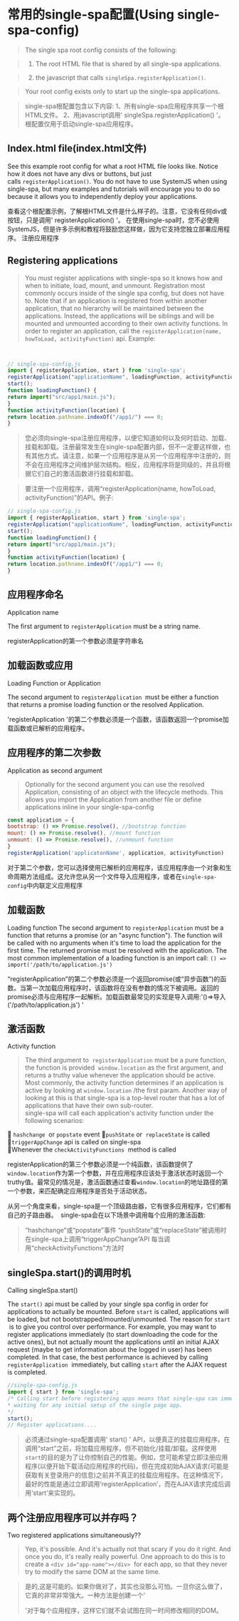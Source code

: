 # 常用的single-spa配置(Using single-spa-config)

> The single spa root config consists of the following:  

>  1. The root HTML file that is shared by all single-spa applications.

>  2. the javascript that calls `singleSpa.registerApplication()`.  
  
> Your root config exists only to start up the single-spa applications.

> single-spa根配置包含以下内容:
> 1、所有single-spa应用程序共享一个根HTML文件。
> 2、用javascript调用' singleSpa.registerApplication() '。
> 根配置仅用于启动single-spa应用程序。

## Index.html file(index.html文件)

See this example root config for what a root HTML file looks like. Notice how it does not have any divs or buttons, but just calls `registerApplication()`.
You do not have to use SystemJS when using single-spa, but many examples and tutorials will encourage you to do so because it allows you to independently deploy your applications.

查看这个根配置示例，了解根HTML文件是什么样子的。注意，它没有任何div或按钮，只是调用' registerApplication() '。
在使用single-spa时，您不必使用SystemJS，但是许多示例和教程将鼓励您这样做，因为它支持您独立部署应用程序。
注册应用程序

## Registering applications

> You must register applications with single-spa so it knows how and when to initiate, load, mount, and unmount. Registration most commonly occurs inside of the single spa config, but does not have to. Note that if an application is registered from within another application, that no hierarchy will be maintained between the applications. Instead, the applications will be siblings and will be mounted and unmounted according to their own activity functions.
In order to register an application, call the `registerApplication(name, howToLoad, activityFunction)` api. Example:

```js


// single-spa-config.js
import { registerApplication, start } from 'single-spa';
registerApplication("applicationName", loadingFunction, activityFunction);
start();
function loadingFunction() {
return import("src/app1/main.js");
}
function activityFunction(location) {
return location.pathname.indexOf("/app1/") === 0;
}
```

> 您必须向single-spa注册应用程序，以便它知道如何以及何时启动、加载、挂载和卸载。注册最常发生在single-spa配置内部，但不一定要这样做，也有其他方式。请注意，如果一个应用程序是从另一个应用程序中注册的，则不会在应用程序之间维护层次结构。相反，应用程序将是同级的，并且将根据它们自己的激活函数进行挂载和卸载。  

> 要注册一个应用程序，调用“registerApplication(name, howToLoad, activityFunction)”的API。例子:  

```js
// single-spa-config.js
import { registerApplication, start } from 'single-spa';
registerApplication("applicationName", loadingFunction, activityFunction);
start();
function loadingFunction() {
return import("src/app1/main.js");
}
function activityFunction(location) {
return location.pathname.indexOf("/app1/") === 0;
}
```

## 应用程序命名

Application name

The first argument to `registerApplication` must be a string name.

registerApplication的第一个参数必须是字符串名

## 加载函数或应用

Loading Function or Application

The second argument to `registerApplication`  must be either a function that returns a promise loading function or the resolved Application.

'registerApplication '的第二个参数必须是一个函数，该函数返回一个promise加载函数或已解析的应用程序。

## 应用程序的第二次参数

Application as second argument

> Optionally for the second argument you can use the resolved Application, consisting of an object with the lifecycle methods. This allows you import the Application from another file or define applications inline in your single-spa-config

```js
const application = {
bootstrap: () => Promise.resolve(), //bootstrap function
mount: () => Promise.resolve(), //mount function
unmount: () => Promise.resolve(), //unmount function
}
registerApplication('applicatonName', application, activityFunction)
```

对于第二个参数，您可以选择使用已解析的应用程序，该应用程序由一个对象和生命周期方法组成。这允许您从另一个文件导入应用程序，或者在`single-spa-config`中内联定义应用程序

## 加载函数

Loading function
The second argument to `registerApplication` must be a function that returns a promise (or an "async function"). The function will be called with no arguments when it's time to load the application for the first time. The returned promise must be resolved with the application. The most common implementation of a loading function is an import call: `() => import('/path/to/application.js')`

“registerApplication”的第二个参数必须是一个返回promise(或“异步函数”)的函数。当第一次加载应用程序时，该函数将在没有参数的情况下被调用。返回的promise必须与应用程序一起解析。加载函数最常见的实现是导入调用:'()=>导入('/path/to/application.js') '

## 激活函数  

Activity function
> The third argument to  `registerApplication`  must be a pure function, the function is provided  `window.location` as the first argument, and returns a truthy value whenever the application should be active. Most commonly, the activity function determines if an application is active by looking at `window.location` /the first param.
Another way of looking at this is that single-spa is a top-level router that has a lot of applications that have their own sub-router.  
> single-spa will call each application's activity function under the following scenarios:  

 `hashchange`  or `popstate` event
`pushState` or  `replaceState` is  called
`triggerAppChange` api is called on single-spa  
Whenever the `checkActivityFunctions`  method is called

registerApplication的第三个参数必须是一个纯函数，该函数提供了`window.location`作为第一个参数，并在应用程序应该处于激活状态时返回一个truthy值。最常见的情况是，激活函数通过查看`window.location`的地址路径的第一个参数，来匹配确定应用程序是否处于活动状态。

从另一个角度来看，single-spa是一个顶级路由器，它有很多应用程序，它们都有自己的子路由器。
 single-spa会在以下场景中调用每个应用的激活函数:

> “hashchange”或“popstate”事件
> “pushState”或“replaceState”被调用时
> 在single-spa上调用“triggerAppChange”API
> 每当调用“checkActivityFunctions”方法时

## singleSpa.start()的调用时机

Calling singleSpa.start()

The `start()` api must be called by your single spa config in order for applications to actually be mounted. Before `start` is called, applications will be loaded, but not bootstrapped/mounted/unmounted. The reason for `start`  is to give you control over performance. For example, you may want to register applications immediately (to start downloading the code for the active ones), but not actually mount the applications until an initial AJAX request (maybe to get information about the logged in user) has been completed. In that case, the best performance is achieved by calling `registerApplication`  immediately, but calling `start` after the AJAX request is completed.

```js
//single-spa-config.js
import { start } from 'single-spa';
/* Calling start before registering apps means that single-spa can immediately mount apps, without
* waiting for any initial setup of the single page app.
*/
start();
// Register applications....
```

> 必须通过single-spa配置调用' start() ' API，以便真正的挂载应用程序。在调用“start”之前，将加载应用程序，但不初始化/挂载/卸载。这样使用`start`的目的是为了让你控制自己的性能。例如，您可能希望立即注册应用程序(以便开始下载活动应用程序的代码)，但在完成初始AJAX请求(可能是获取有关登录用户的信息)之前并不真正的挂载应用程序。在这种情况下，最好的性能是通过立即调用‘registerApplication’，而在AJAX请求完成后调用‘start’来实现的。

## 两个注册应用程序可以并存吗？

Two registered applications simultaneously??

> Yep, it's possible. And it's actually not that scary if you do it right. And once you do, it's really really powerful. One approach to do this is to create a `<div id="app-name"></div>`
 for each app, so that they never try to modify the same DOM at the same time.

> 是的,这是可能的。如果你做对了，其实也没那么可怕。一旦你这么做了，它真的非常非常强大。一种方法是创建一个' <div id="app-name"></div> '对于每个应用程序，这样它们就不会试图在同一时间修改相同的DOM。
